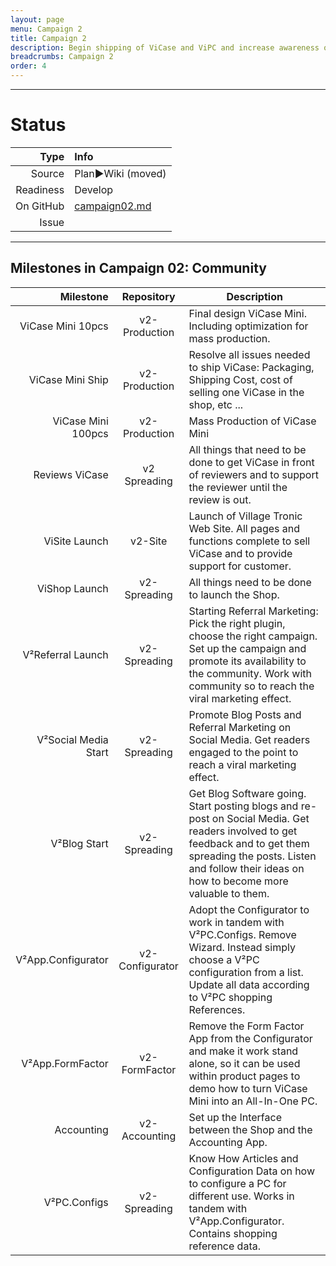```yaml
---
layout: page
menu: Campaign 2
title: Campaign 2
description: Begin shipping of ViCase and ViPC and increase awareness of V² Modular PC enough to launch Campaign 3
breadcrumbs: Campaign 2
order: 4
---
```



--------------------------

# Status

| Type  | Info |
|------:|:-----|
| Source | Plan►Wiki (moved) |
| Readiness | Develop |
| On GitHub | [campaign02.md](https://github.com/V-Squared/v2-Plan/blob/gh-pages/roadMap/campaign02.md) |
| Issue |  | 

--------------------------


## Milestones in Campaign 02: Community

|            Milestone |    Repository   | Description                                                                                                                                                                                                               |
|---------------------:|:---------------:|---------------------------------------------------------------------------------------------------------------------------------------------------------------------------------------------------------------------------|
|    ViCase Mini 10pcs |  v2-Production  | Final design ViCase Mini. Including optimization for mass production.                                                                                                                                                     |
|     ViCase Mini Ship |  v2-Production  | Resolve all issues needed to ship ViCase: Packaging, Shipping Cost, cost of selling one ViCase in the shop, etc ...                                                                                                       |
|   ViCase Mini 100pcs |  v2-Production  | Mass Production of ViCase Mini                                                                                                                                                                                            |
|       Reviews ViCase |   v2 Spreading  | All things that need to be done to get ViCase in front of reviewers and to support the reviewer until the review is out.                                                                                                  |
|        ViSite Launch |     v2-Site     | Launch of Village Tronic Web Site. All pages and functions complete to sell ViCase and to provide support for customer.                                                                                                   |
|        ViShop Launch |   v2-Spreading  | All things need to be done to launch the Shop.                                                                                                                                                                            |
|    V²Referral Launch |   v2-Spreading  | Starting Referral Marketing: Pick the right plugin, choose the right campaign. Set up the campaign and promote its availability to the community. Work with community so to reach the viral marketing effect.             |
| V²Social Media Start |   v2-Spreading  | Promote Blog Posts and Referral Marketing on Social Media. Get readers engaged to the point to reach a viral marketing effect.                                                                                            |
|         V²Blog Start |   v2-Spreading  | Get Blog Software going. Start posting blogs and re-post on Social Media. Get readers involved to get feedback and to get them spreading the posts. Listen and follow their ideas on how to become more valuable to them. |
|   V²App.Configurator | v2-Configurator | Adopt the Configurator to work in tandem with V²PC.Configs. Remove Wizard. Instead simply choose a V²PC configuration from a list. Update all data according to V²PC shopping References.                                 |
|     V²App.FormFactor |  v2-FormFactor  | Remove the Form Factor App from the Configurator and make it work stand alone, so it can be used within product pages to demo how to turn ViCase Mini into an All-In-One PC.                                              |
|           Accounting |  v2-Accounting  | Set up the Interface between the Shop and the Accounting App.                                                                                                                                                             |
|         V²PC.Configs |   v2-Spreading  | Know How Articles and Configuration Data on how to configure a PC for different use. Works in tandem with V²App.Configurator. Contains shopping reference data.              |
